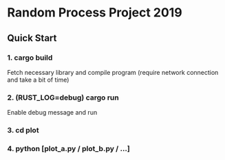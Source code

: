 Random Process Project 2019
===

## Quick Start
### 1. cargo build

Fetch necessary library and compile program (require network connection and take a bit of time)

### 2. (RUST_LOG=debug) cargo run

Enable debug message and run

### 3. cd plot
### 4. python [plot_a.py / plot_b.py / ...]